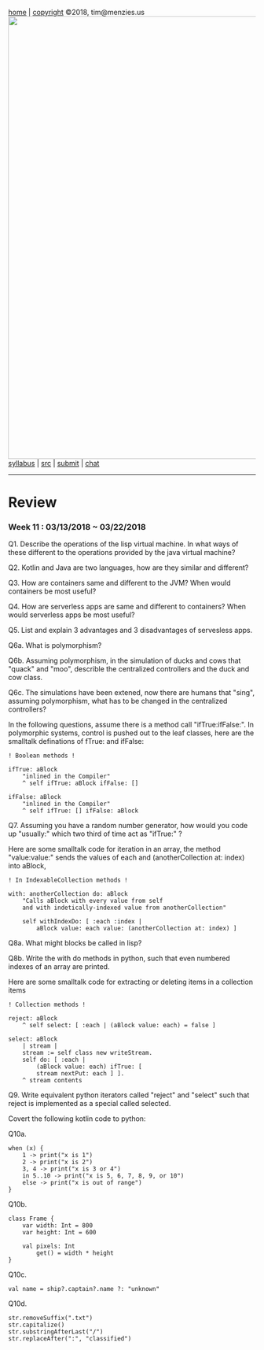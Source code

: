 [home](http://tiny.cc/plm18) |
[copyright](https://github.com/txt/plm18/blob/master/LICENSE.md) &copy;2018, tim&commat;menzies.us
<br>
[<img width=900 src="https://raw.githubusercontent.com/txt/plm18/master/img/banner.png">](http://tiny.cc/plm18)<br>
[syllabus](https://github.com/txt/plm18/blob/master/doc/syllabus.md) |
[src](https://github.com/txt/plm18/tree/master/src) |
[submit](http://tiny.cc/plm18give) |
[chat](https://plm18.slack.com/)


______



# Review

### Week 11 : 03/13/2018 ~ 03/22/2018

Q1. Describe the operations of the lisp virtual machine. In what ways of these different to the operations provided by the java virtual machine?

Q2. Kotlin and Java are two languages, how are they similar and different?

Q3. How are containers same and different to the JVM? When would containers be most useful?

Q4. How are serverless apps are same and different to containers? When would serverless apps be most useful?

Q5. List and explain 3 advantages and 3 disadvantages of servesless apps.

Q6a. What is polymorphism?

Q6b. Assuming polymorphism, in the simulation of ducks and cows that "quack" and "moo", describle the centralized controllers and the duck and cow class. 

Q6c. The simulations have been extened, now there are humans that "sing", assuming polymorphism, what has to be changed in the centralized controllers?

In the following questions, assume there is a method call "ifTrue:ifFalse:". In polymorphic systems, control is pushed out to the leaf classes, here are the smalltalk definations of fTrue: and ifFalse:

	! Boolean methods !

	ifTrue: aBlock
		"inlined in the Compiler"
		^ self ifTrue: aBlock ifFalse: []

	ifFalse: aBlock
		"inlined in the Compiler"
		^ self ifTrue: [] ifFalse: aBlock

Q7. Assuming you have a random number generator, how would you code up "usually:" which two third of time act as "ifTrue:" ?

Here are some smalltalk code for iteration in an array, the method "value:value:" sends the values of each and (anotherCollection at: index) into aBlock,

	! In IndexableCollection methods ! 

	with: anotherCollection do: aBlock
		"Calls aBlock with every value from self
		and with indetically-indexed value from anotherCollection"

		self withIndexDo: [ :each :index |
			aBlock value: each value: (anotherCollection at: index) ]

Q8a. What might blocks be called in lisp?

Q8b. Write the with do methods in python, such that even numbered indexes of an array are printed.

Here are some smalltalk code for extracting or deleting items in a collection items

	! Collection methods !

	reject: aBlock
		^ self select: [ :each | (aBlock value: each) = false ]

	select: aBlock
		| stream |
		stream := self class new writeStream.
		self do: [ :each |
			(aBlock value: each) ifTrue: [
			stream nextPut: each ] ].
		^ stream contents

Q9. Write equivalent python iterators called "reject" and "select" such that reject is implemented as a special called selected. 

Covert the following kotlin code to python:

Q10a.

	when (x) {
    	1 -> print("x is 1")
    	2 -> print("x is 2")
    	3, 4 -> print("x is 3 or 4")
    	in 5..10 -> print("x is 5, 6, 7, 8, 9, or 10")
    	else -> print("x is out of range")
	}

Q10b.

	class Frame {
    	var width: Int = 800
    	var height: Int = 600

    	val pixels: Int
        	get() = width * height
	}

Q10c.

	val name = ship?.captain?.name ?: "unknown"

Q10d.

	str.removeSuffix(".txt")
	str.capitalize()
	str.substringAfterLast("/")
	str.replaceAfter(":", "classified")
